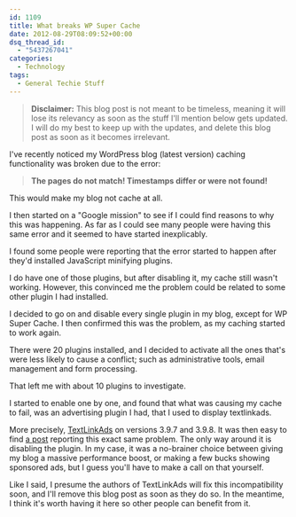 ```yaml
---
id: 1109
title: What breaks WP Super Cache
date: 2012-08-29T08:09:52+00:00
dsq_thread_id:
  - "5437267041"
categories:
  - Technology
tags:
  - General Techie Stuff
---
```

> **Disclaimer:** This blog post is not meant to be timeless, meaning it will lose its relevancy as soon as the stuff I'll mention below gets updated. I will do my best to keep up with the updates, and delete this blog post as soon as it becomes irrelevant.

I've recently noticed my WordPress blog (latest version) caching functionality was broken due to the error:

> **The pages do not match! Timestamps differ or were not found!**

This would make my blog not cache at all.

I then started on a "Google mission" to see if I could find reasons to why this was happening. As far as I could see many people were having this same error and it seemed to have started inexplicably.

I found some people were reporting that the error started to happen after they'd installed JavaScript minifying plugins.

I do have one of those plugins, but after disabling it, my cache still wasn't working. However, this convinced me the problem could be related to some other plugin I had installed.

I decided to go on and disable every single plugin in my blog, except for WP Super Cache. I then confirmed this was the problem, as my caching started to work again.

There were 20 plugins installed, and I decided to activate all the ones that's were less likely to cause a conflict; such as administrative tools, email management and form processing.

That left me with about 10 plugins to investigate.

I started to enable one by one, and found that what was causing my cache to fail, was an advertising plugin I had, that I used to display textlinkads.

More precisely, <a title="TextLinkAds" href="wordpress.org/extend/plugins/text-link-ads/" target="_blank">TextLinkAds</a> on versions 3.9.7 and 3.9.8. It was then easy to find <a title="TextLinkAds breaks WP super cache" href="http://wordpress.org/support/topic/text-link-ads-plugin-stops-wp-super-cache-form-caching" target="_blank">a post</a> reporting this exact same problem. The only way around it is disabling the plugin. In my case, it was a no-brainer choice between giving my blog a massive performance boost, or making a few bucks showing sponsored ads, but I guess you'll have to make a call on that yourself.

Like I said, I presume the authors of TextLinkAds will fix this incompatibility soon, and I'll remove this blog post as soon as they do so. In the meantime, I think it's worth having it here so other people can benefit from it.
